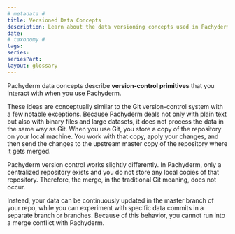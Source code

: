 ```yaml
---
# metadata # 
title: Versioned Data Concepts
description: Learn about the data versioning concepts used in Pachyderm. 
date: 
# taxonomy #
tags: 
series:
seriesPart:
layout: glossary
--- 
```


Pachyderm data concepts describe **version-control primitives** that you interact with when you use Pachyderm.

These ideas are conceptually similar to the Git version-control system with a few notable exceptions. Because Pachyderm deals not only with plain text but also with binary files and
large datasets, it does not process the data in the same way as Git. When you use Git, you store a copy of the repository on your local machine. You work with that copy, apply your changes, and then send the changes to the upstream master copy of the repository where it gets merged.

Pachyderm version control works slightly differently. In Pachyderm, only a centralized repository exists and you do not store any local copies of that repository. Therefore, the merge, in the traditional Git meaning, does not occur.

Instead, your data can be continuously updated in the master branch of your repo, while you can experiment with specific data commits in a separate branch or branches. Because of this behavior, you cannot run into a merge conflict with Pachyderm.
